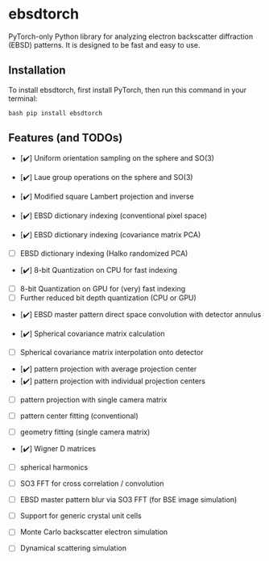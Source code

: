 # ebsdtorch

PyTorch-only Python library for analyzing electron backscatter diffraction (EBSD)
patterns. It is designed to be fast and easy to use.

## Installation

To install ebsdtorch, first install PyTorch, then run this command in your
terminal:

```bash pip install ebsdtorch ```

## Features (and TODOs)

- [:heavy_check_mark:] Uniform orientation sampling on the sphere and SO(3)
- [:heavy_check_mark:] Laue group operations on the sphere and SO(3)
- [:heavy_check_mark:] Modified square Lambert projection and inverse

- [:heavy_check_mark:] EBSD dictionary indexing (conventional pixel space)
- [:heavy_check_mark:] EBSD dictionary indexing (covariance matrix PCA)
- [ ] EBSD dictionary indexing (Halko randomized PCA)

- [:heavy_check_mark:] 8-bit Quantization on CPU for fast indexing
- [ ] 8-bit Quantization on GPU for (very) fast indexing
- [ ] Further reduced bit depth quantization (CPU or GPU)
- [:heavy_check_mark:] EBSD master pattern direct space convolution with detector annulus

- [:heavy_check_mark:] Spherical covariance matrix calculation
- [ ] Spherical covariance matrix interpolation onto detector

- [:heavy_check_mark:] pattern projection with average projection center
- [:heavy_check_mark:] pattern projection with individual projection centers
- [ ] pattern projection with single camera matrix

- [ ] pattern center fitting (conventional)
- [ ] geometry fitting (single camera matrix)

- [:heavy_check_mark:] Wigner D matrices
- [ ] spherical harmonics
- [ ] SO3 FFT for cross correlation / convolution
- [ ] EBSD master pattern blur via SO3 FFT (for BSE image simulation)

- [ ] Support for generic crystal unit cells
- [ ] Monte Carlo backscatter electron simulation
- [ ] Dynamical scattering simulation
